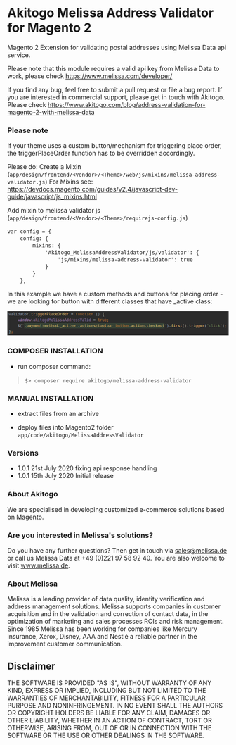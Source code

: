 # Akitogo Melissa Address Validator for Magento 2
Magento 2 Extension for validating postal addresses using Melissa Data api service.

Please note that this module requires a valid api key from Melissa Data to work, please check https://www.melissa.com/developer/

If you find any bug, feel free to submit a pull request or file a bug report. If you are interested in commercial support, please get in touch with Akitogo. Please check https://www.akitogo.com/blog/address-validation-for-magento-2-with-melissa-data

### Please note
If your theme uses a custom button/mechanism for triggering place order, the triggerPlaceOrder function has to be overridden accordingly.

Please do:
Create a Mixin (`app/design/frontend/<Vendor>/<Theme>/web/js/mixins/melissa-address-validator.js`)
For Mixins see: https://devdocs.magento.com/guides/v2.4/javascript-dev-guide/javascript/js_mixins.html

Add mixin to melissa validator js (`app/design/frontend/<Vendor>/<Theme>/requirejs-config.js`)
```
var config = {
    config: {
        mixins: {
            'Akitogo_MelissaAddressValidator/js/validator': {
                'js/mixins/melissa-address-validator': true
            }
        }
    },
```
In this example we have a custom methods and buttons for placing order - we are looking for button with different classes that have _active class:

![Example](README.png?raw=true)

### COMPOSER INSTALLATION
* run composer command:
>`$> composer require akitogo/melissa-address-validator`

### MANUAL INSTALLATION
* extract files from an archive

* deploy files into Magento2 folder `app/code/akitogo/MelissaAddressValidator`

### Versions
* 1.0.1 21st July 2020 fixing api response handling
* 1.0.1 15th July 2020 Initial release

### About Akitogo
We are specialised in developing customized e-commerce solutions based on Magento.

### Are you interested in Melissa's solutions? 
Do you have any further questions? Then get in touch via sales@melissa.de or call us Melissa Data at +49 (0)221 97 58 92 40.
You are also welcome to visit www.melissa.de.

### About Melissa
Melissa is a leading provider of data quality, identity verification and address management solutions. Melissa supports companies in customer acquisition and in the validation and correction of contact data, in the optimization of marketing and sales processes ROIs and risk management. Since 1985 Melissa has been working for companies like Mercury insurance, Xerox, Disney, AAA and Nestlé a reliable partner in the improvement customer communication.

## Disclaimer
THE SOFTWARE IS PROVIDED "AS IS", WITHOUT WARRANTY OF ANY KIND, EXPRESS OR IMPLIED, INCLUDING BUT NOT LIMITED TO THE WARRANTIES OF MERCHANTABILITY, FITNESS FOR A PARTICULAR PURPOSE AND NONINFRINGEMENT. IN NO EVENT SHALL THE AUTHORS OR COPYRIGHT HOLDERS BE LIABLE FOR ANY CLAIM, DAMAGES OR OTHER LIABILITY, WHETHER IN AN ACTION OF CONTRACT, TORT OR OTHERWISE, ARISING FROM, OUT OF OR IN CONNECTION WITH THE SOFTWARE OR THE USE OR OTHER DEALINGS IN THE SOFTWARE.